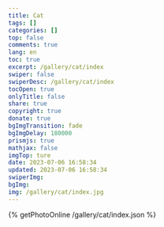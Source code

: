 ```yaml
---
title: Cat
tags: []
categories: []
top: false
comments: true
lang: en
toc: true
excerpt: /gallery/cat/index
swiper: false
swiperDesc: /gallery/cat/index
tocOpen: true
onlyTitle: false
share: true
copyright: true
donate: true
bgImgTransition: fade
bgImgDelay: 180000
prismjs: true
mathjax: false
imgTop: ture
date: 2023-07-06 16:58:34
updated: 2023-07-06 16:58:34
swiperImg:
bgImg:
img: /gallery/cat/index.jpg
---
```

{% getPhotoOnline /gallery/cat/index.json %}
